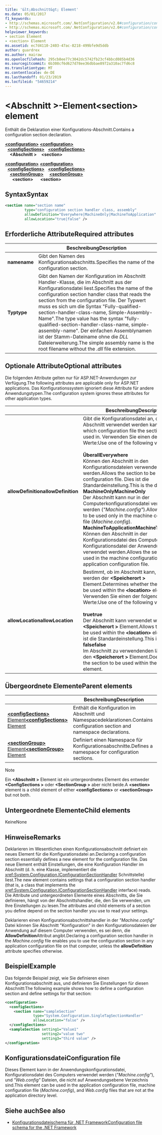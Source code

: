 ```yaml
---
title: '&lt;Abschnitt&gt; Element'
ms.date: 05/01/2017
f1_keywords:
- http://schemas.microsoft.com/.NetConfiguration/v2.0#configuration/configSections/section
- http://schemas.microsoft.com/.NetConfiguration/v2.0#configuration/configSections/sectionGroup/section
helpviewer_keywords:
- section Element
- <section> Element
ms.assetid: ec7d4110-2403-47ac-8218-499bfe9d5ddb
author: guardrex
ms.author: mairaw
ms.openlocfilehash: 295cb8ee77c3042dc5742fb23cf4bbcd085b4d36
ms.sourcegitcommit: 6b308cf6d627d78ee36dbbae8972a310ac7fd6c8
ms.translationtype: MT
ms.contentlocale: de-DE
ms.lasthandoff: 01/23/2019
ms.locfileid: "54659214"
---
```

# <a name="section-element"></a><span data-ttu-id="cb4f5-102">\<Abschnitt >-Element</span><span class="sxs-lookup"><span data-stu-id="cb4f5-102">\<section> element</span></span>

<span data-ttu-id="cb4f5-103">Enthält die Deklaration einer Konfigurations-Abschnitt.</span><span class="sxs-lookup"><span data-stu-id="cb4f5-103">Contains a configuration section declaration.</span></span>

<span data-ttu-id="cb4f5-104">[**\<configuration>**](~/docs/framework/configure-apps/file-schema/configuration-element.md) </span><span class="sxs-lookup"><span data-stu-id="cb4f5-104">[**\<configuration>**](~/docs/framework/configure-apps/file-schema/configuration-element.md) </span></span>  
<span data-ttu-id="cb4f5-105">&nbsp;&nbsp;[**\<configSections>**](~/docs/framework/configure-apps/file-schema/configsections-element-for-configuration.md) </span><span class="sxs-lookup"><span data-stu-id="cb4f5-105">&nbsp;&nbsp;[**\<configSections>**](~/docs/framework/configure-apps/file-schema/configsections-element-for-configuration.md) </span></span>  
<span data-ttu-id="cb4f5-106">&nbsp;&nbsp;&nbsp;&nbsp;**\<Abschnitt >**</span><span class="sxs-lookup"><span data-stu-id="cb4f5-106">&nbsp;&nbsp;&nbsp;&nbsp;**\<section>**</span></span>

<span data-ttu-id="cb4f5-107">[**\<configuration>**](~/docs/framework/configure-apps/file-schema/configuration-element.md) </span><span class="sxs-lookup"><span data-stu-id="cb4f5-107">[**\<configuration>**](~/docs/framework/configure-apps/file-schema/configuration-element.md) </span></span>  
<span data-ttu-id="cb4f5-108">&nbsp;&nbsp;[**\<configSections>**](~/docs/framework/configure-apps/file-schema/configsections-element-for-configuration.md) </span><span class="sxs-lookup"><span data-stu-id="cb4f5-108">&nbsp;&nbsp;[**\<configSections>**](~/docs/framework/configure-apps/file-schema/configsections-element-for-configuration.md) </span></span>  
<span data-ttu-id="cb4f5-109">&nbsp;&nbsp;&nbsp;&nbsp;[**\<sectionGroup>**](~/docs/framework/configure-apps/file-schema/sectiongroup-element-for-configsections.md) </span><span class="sxs-lookup"><span data-stu-id="cb4f5-109">&nbsp;&nbsp;&nbsp;&nbsp;[**\<sectionGroup>**](~/docs/framework/configure-apps/file-schema/sectiongroup-element-for-configsections.md) </span></span>  
<span data-ttu-id="cb4f5-110">&nbsp;&nbsp;&nbsp;&nbsp;&nbsp;&nbsp;**\<section>**</span><span class="sxs-lookup"><span data-stu-id="cb4f5-110">&nbsp;&nbsp;&nbsp;&nbsp;&nbsp;&nbsp;**\<section>**</span></span>

## <a name="syntax"></a><span data-ttu-id="cb4f5-111">Syntax</span><span class="sxs-lookup"><span data-stu-id="cb4f5-111">Syntax</span></span>

```xml
<section name="section name"
         type="configuration section handler class, assembly"
         allowDefinition="Everywhere|MachineOnly|MachineToApplication" 
         allowLocation="true|false" />
```

## <a name="required-attributes"></a><span data-ttu-id="cb4f5-112">Erforderliche Attribute</span><span class="sxs-lookup"><span data-stu-id="cb4f5-112">Required attributes</span></span>

|           | <span data-ttu-id="cb4f5-113">Beschreibung</span><span class="sxs-lookup"><span data-stu-id="cb4f5-113">Description</span></span> |
| --------- | ----------- |
| <span data-ttu-id="cb4f5-114">**name**</span><span class="sxs-lookup"><span data-stu-id="cb4f5-114">**name**</span></span>  | <span data-ttu-id="cb4f5-115">Gibt den Namen des Konfigurationsabschnitts.</span><span class="sxs-lookup"><span data-stu-id="cb4f5-115">Specifies the name of the configuration section.</span></span> |
| <span data-ttu-id="cb4f5-116">**Typ**</span><span class="sxs-lookup"><span data-stu-id="cb4f5-116">**type**</span></span>  | <span data-ttu-id="cb4f5-117">Gibt den Namen der Konfiguration im Abschnitt Handler-Klasse, die im Abschnitt aus der Konfigurationsdatei liest.</span><span class="sxs-lookup"><span data-stu-id="cb4f5-117">Specifies the name of the configuration section handler class that reads the section from the configuration file.</span></span> <span data-ttu-id="cb4f5-118">Der Typwert muss es sich um die Syntax "Fully-qualified-section-handler-class-name, Simple-Assembly-Name".</span><span class="sxs-lookup"><span data-stu-id="cb4f5-118">The type value has the syntax "fully-qualified-section-handler-class-name, simple-assembly-name".</span></span> <span data-ttu-id="cb4f5-119">Der einfachen Assemblynamen ist der Stamm-Dateiname ohne die *DLL* Dateierweiterung.</span><span class="sxs-lookup"><span data-stu-id="cb4f5-119">The simple assembly name is the root filename without the *.dll* file extension.</span></span> |

## <a name="optional-attributes"></a><span data-ttu-id="cb4f5-120">Optionale Attribute</span><span class="sxs-lookup"><span data-stu-id="cb4f5-120">Optional attributes</span></span>

<span data-ttu-id="cb4f5-121">Die folgenden Attribute gelten nur für ASP.NET-Anwendungen zur Verfügung.</span><span class="sxs-lookup"><span data-stu-id="cb4f5-121">The following attributes are applicable only for ASP.NET applications.</span></span> <span data-ttu-id="cb4f5-122">Das Konfigurationssystem ignoriert diese Attribute für andere Anwendungstypen.</span><span class="sxs-lookup"><span data-stu-id="cb4f5-122">The configuration system ignores these attributes for other application types.</span></span>

|                     | <span data-ttu-id="cb4f5-123">Beschreibung</span><span class="sxs-lookup"><span data-stu-id="cb4f5-123">Description</span></span> |
| ------------------- | ----------- |
| <span data-ttu-id="cb4f5-124">**allowDefinition**</span><span class="sxs-lookup"><span data-stu-id="cb4f5-124">**allowDefinition**</span></span> | <span data-ttu-id="cb4f5-125">Gibt die Konfigurationsdatei an, die in Abschnitt verwendet werden kann.</span><span class="sxs-lookup"><span data-stu-id="cb4f5-125">Specifies which configuration file the section can be used in.</span></span> <span data-ttu-id="cb4f5-126">Verwenden Sie einen der folgenden Werte:</span><span class="sxs-lookup"><span data-stu-id="cb4f5-126">Use one of the following values:</span></span><br><br><span data-ttu-id="cb4f5-127">**Überall**</span><span class="sxs-lookup"><span data-stu-id="cb4f5-127">**Everywhere**</span></span><br><span data-ttu-id="cb4f5-128">Können den Abschnitt in den Konfigurationsdateien verwendet werden.</span><span class="sxs-lookup"><span data-stu-id="cb4f5-128">Allows the section to be used in any configuration file.</span></span> <span data-ttu-id="cb4f5-129">Dies ist die Standardeinstellung.</span><span class="sxs-lookup"><span data-stu-id="cb4f5-129">This is the default.</span></span><br><span data-ttu-id="cb4f5-130">**MachineOnly**</span><span class="sxs-lookup"><span data-stu-id="cb4f5-130">**MachineOnly**</span></span><br><span data-ttu-id="cb4f5-131">Der Abschnitt kann nur in der Computerkonfigurationsdatei verwendet werden (*"Machine.config"*).</span><span class="sxs-lookup"><span data-stu-id="cb4f5-131">Allows the section to be used only in the machine configuration file (*Machine.config*).</span></span><br><span data-ttu-id="cb4f5-132">**MachineToApplication**</span><span class="sxs-lookup"><span data-stu-id="cb4f5-132">**MachineToApplication**</span></span><br><span data-ttu-id="cb4f5-133">Können den Abschnitt in der Konfigurationsdatei des Computers oder der Konfigurationsdatei der Anwendung verwendet werden.</span><span class="sxs-lookup"><span data-stu-id="cb4f5-133">Allows the section to be used in the machine configuration file or the application configuration file.</span></span> |
| <span data-ttu-id="cb4f5-134">**allowLocation**</span><span class="sxs-lookup"><span data-stu-id="cb4f5-134">**allowLocation**</span></span>   | <span data-ttu-id="cb4f5-135">Bestimmt, ob im Abschnitt kann, in verwendet werden der  **\<Speicherort >** Element.</span><span class="sxs-lookup"><span data-stu-id="cb4f5-135">Determines whether the section can be used within the **\<location>** element.</span></span> <span data-ttu-id="cb4f5-136">Verwenden Sie einen der folgenden Werte:</span><span class="sxs-lookup"><span data-stu-id="cb4f5-136">Use one of the following values:</span></span><br><br><span data-ttu-id="cb4f5-137">**true**</span><span class="sxs-lookup"><span data-stu-id="cb4f5-137">**true**</span></span><br><span data-ttu-id="cb4f5-138">Der Abschnitt kann verwendet werden die  **\<Speicherort >** Element.</span><span class="sxs-lookup"><span data-stu-id="cb4f5-138">Allows the section to be used within the **\<location>** element.</span></span> <span data-ttu-id="cb4f5-139">Dies ist die Standardeinstellung.</span><span class="sxs-lookup"><span data-stu-id="cb4f5-139">This is the default.</span></span><br><span data-ttu-id="cb4f5-140">**false**</span><span class="sxs-lookup"><span data-stu-id="cb4f5-140">**false**</span></span><br><span data-ttu-id="cb4f5-141">Im Abschnitt zu verwendenden lässt nicht zu den  **\<Speicherort >** Element.</span><span class="sxs-lookup"><span data-stu-id="cb4f5-141">Does not allow the section to be used within the **\<location>** element.</span></span> |

## <a name="parent-elements"></a><span data-ttu-id="cb4f5-142">Übergeordnete Elemente</span><span class="sxs-lookup"><span data-stu-id="cb4f5-142">Parent elements</span></span>

|     | <span data-ttu-id="cb4f5-143">Beschreibung</span><span class="sxs-lookup"><span data-stu-id="cb4f5-143">Description</span></span> |
| --- | ----------- |
| [<span data-ttu-id="cb4f5-144">**\<configSections>** Element</span><span class="sxs-lookup"><span data-stu-id="cb4f5-144">**\<configSections>** Element</span></span>](~/docs/framework/configure-apps/file-schema/configsections-element-for-configuration.md) | <span data-ttu-id="cb4f5-145">Enthält die Konfiguration im Abschnitt und Namespacedeklarationen.</span><span class="sxs-lookup"><span data-stu-id="cb4f5-145">Contains configuration section and namespace declarations.</span></span> |
| [<span data-ttu-id="cb4f5-146">**\<sectionGroup>** Element</span><span class="sxs-lookup"><span data-stu-id="cb4f5-146">**\<sectionGroup>** Element</span></span>](~/docs/framework/configure-apps/file-schema/sectiongroup-element-for-configsections.md) | <span data-ttu-id="cb4f5-147">Definiert einen Namespace für Konfigurationsabschnitte.</span><span class="sxs-lookup"><span data-stu-id="cb4f5-147">Defines a namespace for configuration sections.</span></span> |

> [!NOTE]
> <span data-ttu-id="cb4f5-148">Ein  **\<Abschnitt >** Element ist ein untergeordnetes Element des entweder  **\<ConfigSections >** oder  **\<SectionGroup >** aber nicht beide.</span><span class="sxs-lookup"><span data-stu-id="cb4f5-148">A **\<section>** element is a child element of either **\<configSections>** or **\<sectionGroup>** but not both.</span></span>

## <a name="child-elements"></a><span data-ttu-id="cb4f5-149">Untergeordnete Elemente</span><span class="sxs-lookup"><span data-stu-id="cb4f5-149">Child elements</span></span>

<span data-ttu-id="cb4f5-150">Keine</span><span class="sxs-lookup"><span data-stu-id="cb4f5-150">None</span></span>

## <a name="remarks"></a><span data-ttu-id="cb4f5-151">Hinweise</span><span class="sxs-lookup"><span data-stu-id="cb4f5-151">Remarks</span></span>

<span data-ttu-id="cb4f5-152">Deklarieren im Wesentlichen einen Konfigurationsabschnitt definiert ein neues Element für die Konfigurationsdatei an.</span><span class="sxs-lookup"><span data-stu-id="cb4f5-152">Declaring a configuration section essentially defines a new element for the configuration file.</span></span> <span data-ttu-id="cb4f5-153">Das neue Element enthält Einstellungen, die eine Konfiguration Handler im Abschnitt (d. h. eine Klasse, implementiert die <xref:System.Configuration.IConfigurationSectionHandler> Schnittstelle) liest.</span><span class="sxs-lookup"><span data-stu-id="cb4f5-153">The new element contains settings that a configuration section handler (that is, a class that implements the <xref:System.Configuration.IConfigurationSectionHandler> interface) reads.</span></span> <span data-ttu-id="cb4f5-154">Die Attribute und untergeordneten Elemente eines Abschnitts, die Sie definieren, hängt von der Abschnittshandler, die, den Sie verwenden, um Ihre Einstellungen zu lesen.</span><span class="sxs-lookup"><span data-stu-id="cb4f5-154">The attributes and child elements of a section you define depend on the section handler you use to read your settings.</span></span>

<span data-ttu-id="cb4f5-155">Deklarieren einen Konfigurationsabschnittshandler in der *"Machine.config"* Datei können Sie Abschnitt "Konfiguration" in den Konfigurationsdateien der Anwendung auf diesem Computer verwenden, es sei denn, die **AllowDefinition**Attribut angibt.</span><span class="sxs-lookup"><span data-stu-id="cb4f5-155">Declaring a configuration section handler in the *Machine.config* file enables you to use the configuration section in any application configuration file on that computer, unless the **allowDefinition** attribute specifies otherwise.</span></span>

## <a name="example"></a><span data-ttu-id="cb4f5-156">Beispiel</span><span class="sxs-lookup"><span data-stu-id="cb4f5-156">Example</span></span>

<span data-ttu-id="cb4f5-157">Das folgende Beispiel zeigt, wie Sie definieren einen Konfigurationsabschnitt aus, und definieren Sie Einstellungen für diesen Abschnitt:</span><span class="sxs-lookup"><span data-stu-id="cb4f5-157">The following example shows how to define a configuration section and define settings for that section:</span></span>

```xml
<configuration>
  <configSections>
    <section name="sampleSection"
             type="System.Configuration.SingleTagSectionHandler" 
             allowLocation="false" />
  </configSections>
  <sampleSection setting1="Value1" 
                 setting2="value two" 
                 setting3="third value" />
</configuration>
```

## <a name="configuration-file"></a><span data-ttu-id="cb4f5-158">Konfigurationsdatei</span><span class="sxs-lookup"><span data-stu-id="cb4f5-158">Configuration file</span></span>

<span data-ttu-id="cb4f5-159">Dieses Element kann in der Anwendungskonfigurationsdatei, Konfigurationsdatei des Computers verwendet werden (*"Machine.config"*), und *"Web.config"* Dateien, die nicht auf Anwendungsebene Verzeichnis sind.</span><span class="sxs-lookup"><span data-stu-id="cb4f5-159">This element can be used in the application configuration file, machine configuration file (*Machine.config*), and *Web.config* files that are not at the application directory level.</span></span>

## <a name="see-also"></a><span data-ttu-id="cb4f5-160">Siehe auch</span><span class="sxs-lookup"><span data-stu-id="cb4f5-160">See also</span></span>

- [<span data-ttu-id="cb4f5-161">Konfigurationsdateischema für .NET Framework</span><span class="sxs-lookup"><span data-stu-id="cb4f5-161">Configuration file schema for the .NET Framework</span></span>](~/docs/framework/configure-apps/file-schema/index.md)
